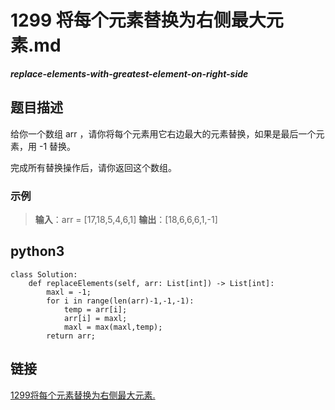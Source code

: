 # 1299 将每个元素替换为右侧最大元素.md 
***replace-elements-with-greatest-element-on-right-side***

## 题目描述
给你一个数组 arr ，请你将每个元素用它右边最大的元素替换，如果是最后一个元素，用 -1 替换。

完成所有替换操作后，请你返回这个数组。

### 示例
> **输入**：arr = [17,18,5,4,6,1]
> **输出**：[18,6,6,6,1,-1]  

## python3

```python3
class Solution:
    def replaceElements(self, arr: List[int]) -> List[int]:
        maxl = -1;
        for i in range(len(arr)-1,-1,-1):
            temp = arr[i];
            arr[i] = maxl;
            maxl = max(maxl,temp);
        return arr;
```

## 链接
[1299将每个元素替换为右侧最大元素.](https://leetcode-cn.com/problems/replace-elements-with-greatest-element-on-right-side/)
